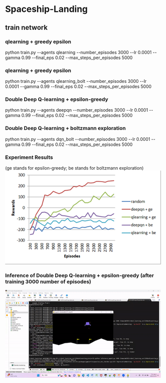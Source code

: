 # Spaceship-Landing

## train network
### qlearning + greedy epsilon

python train.py --agents qlearning --number_episodes 3000 --lr 0.0001 --gamma 0.99 --final_eps 0.02 --max_steps_per_episodes 5000

### qlearning + greedy epsilon

python train.py --agents qlearning_bolt --number_episodes 3000 --lr 0.0001 --gamma 0.99 --final_eps 0.02 --max_steps_per_episodes 5000

### Double Deep Q-learning + epsilon-greedy

python train.py --agents deepqn --number_episodes 3000 --lr 0.0001 --gamma 0.99 --final_eps 0.02 --max_steps_per_episodes 5000

### Double Deep Q-learning + boltzmann exploration

python train.py --agents dqn_bolt --number_episodes 3000 --lr 0.0001 --gamma 0.99 --final_eps 0.02 --max_steps_per_episodes 5000

### Experiment Results
(ge stands for epsilon-greedy; be stands for boltzmann exploration)
![](https://github.com/MartinKuo427/Spaceship-Landing/blob/main/experiment_result.png)

### Inference of Double Deep Q-learning + epsilon-greedy (after training 3000 number of episodes)
![](https://github.com/MartinKuo427/Spaceship-Landing/blob/main/example_inference.gif)
